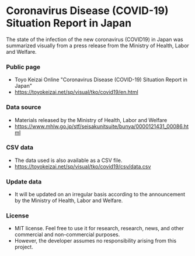 # Coronavirus Disease (COVID-19) Situation Report in Japan
The state of the infection of the new coronavirus (COVID19) in Japan was summarized visually from a press release from the Ministry of Health, Labor and Welfare.

### Public page
- Toyo Keizai Online "Coronavirus Disease (COVID-19) Situation Report in Japan"
- https://toyokeizai.net/sp/visual/tko/covid19/en.html

### Data source
- Materials released by the Ministry of Health, Labor and Welfare
- https://www.mhlw.go.jp/stf/seisakunitsuite/bunya/0000121431_00086.html

### CSV data
- The data used is also available as a CSV file.
- https://toyokeizai.net/sp/visual/tko/covid19/csv/data.csv

### Update data
- It will be updated on an irregular basis according to the announcement by the Ministry of Health, Labor and Welfare.

### License
- MIT license. Feel free to use it for research, research, news, and other commercial and non-commercial purposes.
- However, the developer assumes no responsibility arising from this project.
